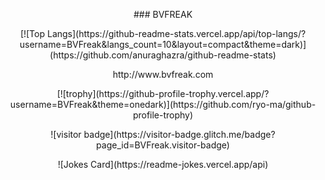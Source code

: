 <p align="center">
### BVFREAK
</p>
<p align="center">
[![Top Langs](https://github-readme-stats.vercel.app/api/top-langs/?username=BVFreak&langs_count=10&layout=compact&theme=dark)](https://github.com/anuraghazra/github-readme-stats)
</p>
<p align="center">
http://www.bvfreak.com
</p>
<p align="center">
[![trophy](https://github-profile-trophy.vercel.app/?username=BVFreak&theme=onedark)](https://github.com/ryo-ma/github-profile-trophy)
</p>
<p align="center">
![visitor badge](https://visitor-badge.glitch.me/badge?page_id=BVFreak.visitor-badge)
</p>
<p align="center">
![Jokes Card](https://readme-jokes.vercel.app/api)
</p>
